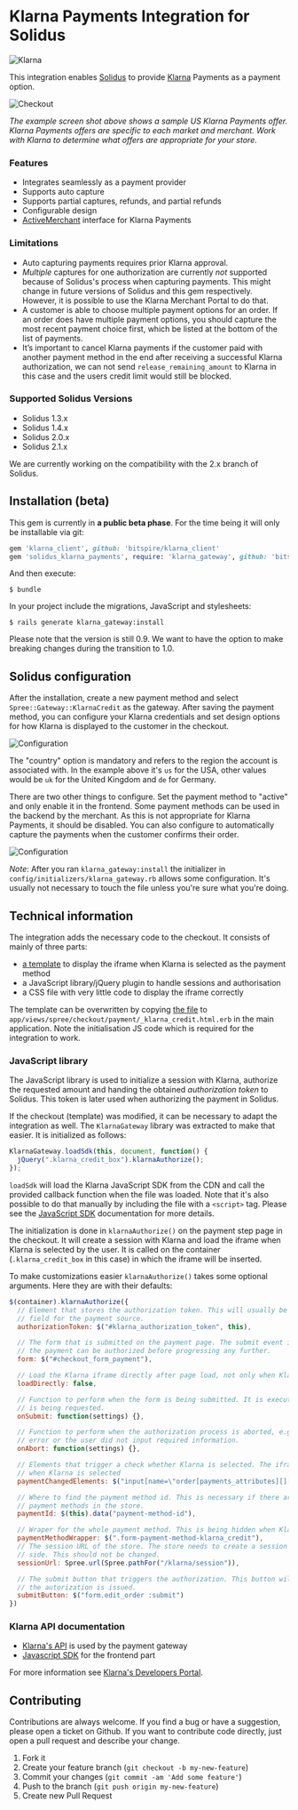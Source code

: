 # Klarna Payments Integration for Solidus

![Klarna](https://cdn.klarna.com/1.0/shared/image/generic/logo/en_us/basic/blue-black.png?height=30)

This integration enables [Solidus](https://solidus.io) to provide [Klarna](https://www.klarna.com/) Payments as a payment option.

![Checkout](docs/checkout.png)

*The example screen shot above shows a sample US Klarna Payments offer. Klarna Payments offers are specific to each market and merchant. Work with Klarna to determine what offers are appropriate for your store.*

### Features

- Integrates seamlessly as a payment provider
- Supports auto capture
- Supports partial captures, refunds, and partial refunds
- Configurable design
- [ActiveMerchant](http://activemerchant.org) interface for Klarna Payments

### Limitations

- Auto capturing payments requires prior Klarna approval.
- *Multiple* captures for one authorization are currently *not* supported because of Solidus's process when capturing payments. This might change in future versions of Solidus and this gem respectively. However, it is possible to use the Klarna Merchant Portal to do that.
- A customer is able to choose multiple payment options for an order.  If an order does have multiple payment options, you should capture the most recent payment choice first, which be listed at the bottom of the list of payments.
- It’s important to cancel Klarna payments if the customer paid with another payment method in the end after receiving a successful Klarna authorization, we can not send `release_remaining_amount` to Klarna in this case and the users credit limit would still be blocked.


### Supported Solidus Versions

- Solidus 1.3.x
- Solidus 1.4.x
- Solidus 2.0.x
- Solidus 2.1.x

We are currently working on the compatibility with the 2.x branch of Solidus.

## Installation (beta)

This gem is currently in **a public beta phase**.  For the time being it will only be installable via git:

```ruby
gem 'klarna_client', github: 'bitspire/klarna_client'
gem 'solidus_klarna_payments', require: 'klarna_gateway', github: 'bitspire/solidus_klarna_payments'
```

And then execute:

    $ bundle

In your project include the migrations, JavaScript and stylesheets:

    $ rails generate klarna_gateway:install

Please note that the version is still 0.9. We want to have the option to make breaking changes during the transition to 1.0.

## Solidus configuration

After the installation, create a new payment method and select `Spree::Gateway::KlarnaCredit` as the gateway. After saving the payment method, you can configure your Klarna credentials and set design options for how Klarna is displayed to the customer in the checkout.

![Configuration](docs/configuration.png)

The "country" option is mandatory and refers to the region the account is associated with. In the example above it's `us` for the USA, other values would be `uk` for the United Kingdom and `de` for Germany.

There are two other things to configure. Set the payment method to "active" and only enable it in the frontend. Some payment methods can be used in the backend by the merchant. As this is not appropriate for Klarna Payments, it should be disabled. You can also configure to automatically capture the payments when the customer confirms their order.

![Configuration](docs/configuration2.png)

*Note*: After you ran `klarna_gateway:install` the initializer in `config/initializers/klarna_gateway.rb` allows some configuration. It's usually not necessary to touch the file unless you're sure what you're doing.


## Technical information

The integration adds the necessary code to the checkout. It consists of mainly of three parts:

- [a template](app/views/spree/checkout/payment/_klarna_credit.html.erb) to display the iframe when Klarna is selected as the payment method
- a JavaScript library/jQuery plugin to handle sessions and authorisation
- a CSS file with very little code to display the iframe correctly

The template can be overwritten by copying [the file](app/views/spree/checkout/payment/_klarna_credit.html.erb) to `app/views/spree/checkout/payment/_klarna_credit.html.erb` in the main application. Note the initialisation JS code which is required for the integration to work.

### JavaScript library

The JavaScript library is used to initialize a session with Klarna, authorize the requested amount and handing the obtained _authorization token_ to Solidus. This token is later used when authorizing the payment in Solidus.

If the checkout (template) was modified, it can be necessary to adapt the integration as well. The `KlarnaGateway` library was extracted to make that easier. It is initialized as follows:

```javascript
KlarnaGateway.loadSdk(this, document, function() {
  jQuery(".klarna_credit_box").klarnaAuthorize();
});
```

`loadSdk` will load the Klarna JavaScript SDK from the CDN and call the provided callback function when the file was loaded. Note that it's also possible to do that manually by including the file with a `<script>` tag. Please see the [JavaScript SDK](https://credit.klarnacdn.net/lib/v1/index.html) documentation for more details.

The initialization is done in `klarnaAuthorize()` on the payment step page in the checkout. It will create a session with Klarna and load the iframe when Klarna is selected by the user. It is called on the container (`.klarna_credit_box` in this case) in which the iframe will be inserted.

To make customizations easier `klarnaAuthorize()` takes some optional arguments. Here they are with their defaults:

```javascript
$(container).klarnaAuthorize({
  // Element that stores the authorization token. This will usually be a hidden input
  // field for the payment source.
  authorizationToken: $("#klarna_authorization_token", this),

  // The form that is submitted on the payment page. The submit event is prevented so
  // the payment can be authorized before progressing any further.
  form: $("#checkout_form_payment"),

  // Load the Klarna iframe directly after page load, not only when Klarna was selected.
  loadDirectly: false,

  // Function to perform when the form is being submitted. It is executed before the authorization
  // is being requested.
  onSubmit: function(settings) {},

  // Function to perform when the authorization process is aborted, e.g. because there was an
  // error or the user did not input required information.
  onAbort: function(settings) {},

  // Elements that trigger a check whether Klarna is selected. The iframe is only loaded
  // when Klarna is selected
  paymentChangedElements: $("input[name=\"order[payments_attributes][][payment_method_id]\"]"),

  // Where to find the payment method id. This is necessary if there are more than one Klarna
  // payment methods in the store.
  paymentId: $(this).data("payment-method-id"),

  // Wraper for the whole payment method. This is being hidden when Klarna returns with `show_form == false`.
  paymentMethodWrapper: $(".form-payment-method-klarna_credit"),
  // The session URL of the store. The store needs to create a session from the server
  // side. This should not be changed.
  sessionUrl: Spree.url(Spree.pathFor("/klarna/session")),

  // The submit button that triggers the authorization. This button will be disabled while
  // the autorization is issued.
  submitButton: $("form.edit_order :submit")
})
```


### Klarna API documentation

- [Klarna's API](https://developers.klarna.com/api/) is used by the payment gateway
- [Javascript SDK](https://credit.klarnacdn.net/lib/v1/index.html) for the frontend part

For more information see [Klarna's Developers Portal](https://developers.klarna.com/).

## Contributing

Contributions are always welcome. If you find a bug or have a suggestion, please open a ticket on Github. If you want to contribute code directly, just open a pull request and describe your change.

1. Fork it
2. Create your feature branch (`git checkout -b my-new-feature`)
3. Commit your changes (`git commit -am 'Add some feature'`)
4. Push to the branch (`git push origin my-new-feature`)
5. Create new Pull Request
